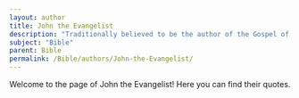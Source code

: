 ```yaml
---
layout: author
title: John the Evangelist
description: "Traditionally believed to be the author of the Gospel of John as well as the epistles of 1, 2, and 3 John and the Book of Revelation."
subject: "Bible"
parent: Bible
permalink: /Bible/authors/John-the-Evangelist/
---
```


Welcome to the page of John the Evangelist! Here you can find their quotes.
